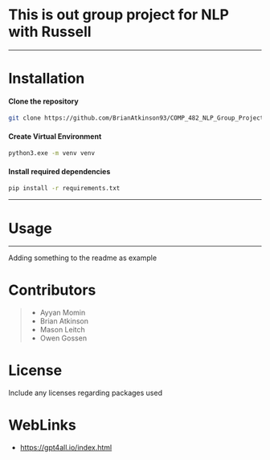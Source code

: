 # This is out group project for NLP with Russell

---

# Installation

#### Clone the repository

```bash
git clone https://github.com/BrianAtkinson93/COMP_482_NLP_Group_Project.git
```

#### Create Virtual Environment

```bash
python3.exe -m venv venv
```

#### Install required dependencies

```bash
pip install -r requirements.txt
```

---

# Usage

---

Adding something to the readme as example

# 

# Contributors

> * Ayyan Momin
> * Brian Atkinson
> * Mason Leitch
> * Owen Gossen

# License

Include any licenses regarding packages used



# WebLinks

* https://gpt4all.io/index.html
